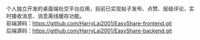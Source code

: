 个人独立开发的桌面端社交平台应用，目前已实现帖子发布、点赞、层级评论、实时接收消息、消息离线缓存功能。     
前端源码：https://github.com/HarryLai2001/EasyShare-frontend.git       
后端源码：https://github.com/HarryLai2001/EasyShare-backend.git       
